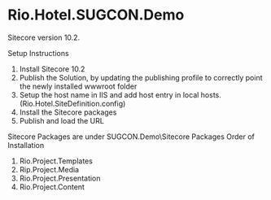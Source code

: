 # Rio.Hotel.SUGCON.Demo
Sitecore version 10.2.

Setup Instructions
1. Install Sitecore 10.2
2. Publish the Solution, by updating the publishing profile to correctly point the newly installed wwwroot folder
3. Setup the host name in IIS and add host entry in local hosts. (Rio.Hotel.SiteDefinition.config)
4. Install the Sitecore packages
5. Publish and load the URL

Sitecore Packages are under SUGCON.Demo\Sitecore Packages
Order of Installation
1. Rio.Project.Templates
2. Rip.Project.Media
3. Rio.Project.Presentation
4. Rio.Project.Content
